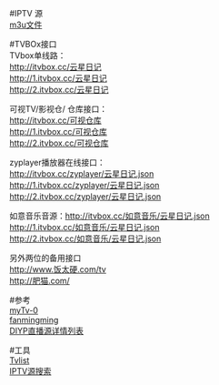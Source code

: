 #IPTV 源  
[m3u文件](https://lzqbj.github.io/iptv.github.io/demo.m3u)

#TVBOx接口   
TVbox单线路：  
http://itvbox.cc/云星日记  
http://1.itvbox.cc/云星日记  
http://2.itvbox.cc/云星日记  
  
可视TV/影视仓/ 仓库接口：  
http://itvbox.cc/可视仓库  
http://1.itvbox.cc/可视仓库  
http://2.itvbox.cc/可视仓库  
   
zyplayer播放器在线接口：  
http://itvbox.cc/zyplayer/云星日记.json  
http://1.itvbox.cc/zyplayer/云星日记.json  
http://2.itvbox.cc/zyplayer/云星日记.json  
  
如意音乐音源：http://itvbox.cc/如意音乐/云星日记.json  
http://1.itvbox.cc/如意音乐/云星日记.json  
http://2.itvbox.cc/如意音乐/云星日记.json  
    
另外两位的备用接口  
http://www.饭太硬.com/tv  
http://肥猫.com/  

#参考  
[myTv-0](https://github.com/lizongying/my-tv-0)  
[fanmingming](https://github.com/fanmingming/live)  
[DIYP直播源详情列表](https://ctsfork.github.io/web/iptv/index.html)  

#工具  
[Tvlist](https://github.com/imDazui/Tvlist-awesome-m3u-m3u8)  
[IPTV源搜索](http://www.foodieguide.com/iptvsearch/)
